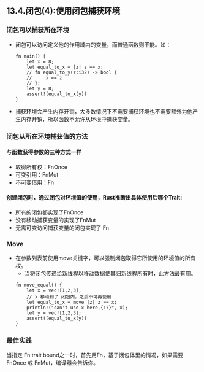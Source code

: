 ## 13.4.闭包(4):使用闭包捕获环境

### 闭包可以捕获所在环境

* 闭包可以访问定义他的作用域内的变量，而普通函数则不能。如：
    ```
    fn main() {
        let x = 8;
        let equal_to_x = |z| z == x;
        // fn equal_to_y(z:i32) -> bool {
        //     x == z
        // };
        let y = 8;
        assert!(equal_to_x(y))
    }
    ```
* 捕获环境会产生内存开销，大多数情况下不需要捕获环境也不需要额外为他产生内存开销，所以函数不允许从环境中捕获变量。

### 闭包从所在环境捕获值的方法

#### 与函数获得参数的三种方式一样

* 取得所有权：FnOnce
* 可变引用：FnMut
* 不可变借用：Fn

#### 创建闭包时，通过闭包对环境值的使用，Rust推断出具体使用后哪个Trait:

* 所有的闭包都实现了FnOnce
* 没有移动捕获变量的实现了FnMut
* 无需可变访问捕获变量的闭包实现了 Fn

### Move

* 在参数列表前使用move关键字，可以强制闭包取得它所使用的环境值的所有权。
    * 当将闭包传递给新线程以移动数据使其归新线程所有时，此方法最有用。
    ```
    fn move_equal() {
        let x = vec![1,2,3];
        // x 移动到了 闭包内，之后不可再使用
        let equal_to_x = move |z| z == x;
        println!("can't use x here,{:?}", x);
        let y = vec![1,2,3];
        assert!(equal_to_x(y))
    }
    ```

### 最佳实践

当指定 Fn trait bound之一时，首先用Fn，基于闭包体里的情况，如果需要FnOnce 或 FnMut，编译器会告诉你。



